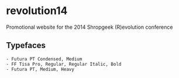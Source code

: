 revolution14
============

Promotional website for the 2014 Shropgeek (R)evolution conference

Typefaces
---
    - Futura PT Condensed, Medium
    - FF Tisa Pro, Regular, Regular Italic, Bold
    - Futura PT, Medium, Heavy

